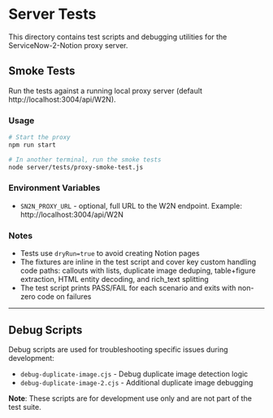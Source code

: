 # Server Tests

This directory contains test scripts and debugging utilities for the ServiceNow-2-Notion proxy server.

## Smoke Tests

Run the tests against a running local proxy server (default http://localhost:3004/api/W2N).

### Usage

```bash
# Start the proxy
npm run start

# In another terminal, run the smoke tests
node server/tests/proxy-smoke-test.js
```

### Environment Variables
- `SN2N_PROXY_URL` - optional, full URL to the W2N endpoint. Example: http://localhost:3004/api/W2N

### Notes
- Tests use `dryRun=true` to avoid creating Notion pages
- The fixtures are inline in the test script and cover key custom handling code paths: callouts with lists, duplicate image deduping, table+figure extraction, HTML entity decoding, and rich_text splitting
- The test script prints PASS/FAIL for each scenario and exits with non-zero code on failures

---

## Debug Scripts

Debug scripts are used for troubleshooting specific issues during development:

- `debug-duplicate-image.cjs` - Debug duplicate image detection logic
- `debug-duplicate-image-2.cjs` - Additional duplicate image debugging

**Note**: These scripts are for development use only and are not part of the test suite.
